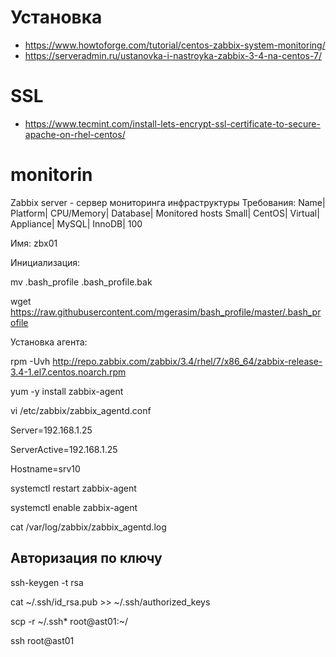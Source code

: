 # Установка
* https://www.howtoforge.com/tutorial/centos-zabbix-system-monitoring/
* https://serveradmin.ru/ustanovka-i-nastroyka-zabbix-3-4-na-centos-7/

# SSL
* https://www.tecmint.com/install-lets-encrypt-ssl-certificate-to-secure-apache-on-rhel-centos/

# monitorin
Zabbix server - сервер мониторинга инфраструктуры
Требования:
Name| 	Platform| 	CPU/Memory| 	Database| 	Monitored hosts
Small| 	CentOS| 	Virtual| Appliance| 	MySQL| InnoDB| 	100

Имя: zbx01

Инициализация:

mv .bash_profile .bash_profile.bak

wget https://raw.githubusercontent.com/mgerasim/bash_profile/master/.bash_profile

Установка агента:

rpm -Uvh http://repo.zabbix.com/zabbix/3.4/rhel/7/x86_64/zabbix-release-3.4-1.el7.centos.noarch.rpm

yum -y install zabbix-agent

vi /etc/zabbix/zabbix_agentd.conf

Server=192.168.1.25

ServerActive=192.168.1.25

Hostname=srv10

systemctl restart zabbix-agent

systemctl enable zabbix-agent

cat /var/log/zabbix/zabbix_agentd.log

## Авторизация по ключу

ssh-keygen -t rsa

cat ~/.ssh/id_rsa.pub >> ~/.ssh/authorized_keys

scp -r ~/.ssh* root@ast01:~/

ssh root@ast01
